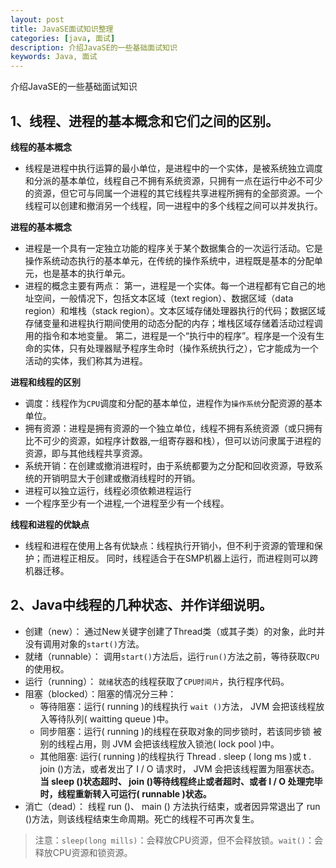 ```yaml
---
layout: post
title: JavaSE面试知识整理
categories: [java, 面试]
description: 介绍JavaSE的一些基础面试知识
keywords: Java, 面试
---
```

介绍JavaSE的一些基础面试知识
## 1、线程、进程的基本概念和它们之间的区别。
**线程的基本概念**

* 线程是进程中执行运算的最小单位，是进程中的一个实体，是被系统独立调度和分派的基本单位，线程自己不拥有系统资源，只拥有一点在运行中必不可少的资源，但它可与同属一个进程的其它线程共享进程所拥有的全部资源。一个线程可以创建和撤消另一个线程，同一进程中的多个线程之间可以并发执行。

**进程的基本概念**

* 进程是一个具有一定独立功能的程序关于某个数据集合的一次运行活动。它是操作系统动态执行的基本单元，在传统的操作系统中，进程既是基本的分配单元，也是基本的执行单元。
* 进程的概念主要有两点：
   第一，进程是一个实体。每一个进程都有它自己的地址空间，一般情况下，包括文本区域（text region）、数据区域（data region）和堆栈（stack region）。文本区域存储处理器执行的代码；数据区域存储变量和进程执行期间使用的动态分配的内存；堆栈区域存储着活动过程调用的指令和本地变量。
   第二，进程是一个“执行中的程序”。程序是一个没有生命的实体，只有处理器赋予程序生命时（操作系统执行之），它才能成为一个活动的实体，我们称其为进程。

**进程和线程的区别**

* 调度：线程作为`CPU`调度和分配的基本单位，进程作为`操作系统`分配资源的基本单位。
* 拥有资源：进程是拥有资源的一个独立单位，线程不拥有系统资源（或只拥有比不可少的资源，如程序计数器,一组寄存器和栈），但可以访问隶属于进程的资源，即与其他线程共享资源。
* 系统开销：在创建或撤消进程时，由于系统都要为之分配和回收资源，导致系统的开销明显大于创建或撤消线程时的开销。
* 进程可以独立运行，线程必须依赖进程运行
* 一个程序至少有一个进程,一个进程至少有一个线程。

**线程和进程的优缺点**

* 线程和进程在使用上各有优缺点：线程执行开销小，但不利于资源的管理和保护；而进程正相反。
	同时，线程适合于在SMP机器上运行，而进程则可以跨机器迁移。

## 2、Java中线程的几种状态、并作详细说明。
* 创建（new）：
    通过New关键字创建了Thread类（或其子类）的对象，此时并没有调用对象的`start()`方法。
* 就绪（runnable）：
    调用`start()`方法后，运行`run()`方法之前，等待获取`CPU`的使用权。
* 运行（running）：
    `就绪`状态的线程获取了`CPU时间片`，执行程序代码。
* 阻塞（blocked）：阻塞的情况分三种：
	* 等待阻塞：运行( running )的线程执行 `wait ()`方法， JVM 会把该线程放 入等待队列( waitting queue )中。
	* 同步阻塞：运行( running )的线程在获取对象的同步锁时，若该同步锁 被别的线程占用，则 JVM 会把该线程放入锁池( lock pool )中。
	* 其他阻塞: 运行( running )的线程执行 Thread . sleep ( long ms )或 t . join  ()方法，或者发出了 I / O 请求时， JVM 会把该线程置为阻塞状态。            
	**当 sleep ()状态超时、 join ()等待线程终止或者超时、或者 I / O 处理完毕时，线程重新转入可运行( runnable )状态。**
* 消亡（dead）：
线程 run ()、 main () 方法执行结束，或者因异常退出了 run ()方法，则该线程结束生命周期。死亡的线程不可再次复生。

> 注意：`sleep(long mills)`：会释放CPU资源，但不会释放锁。`wait()`：会释放CPU资源和锁资源。
